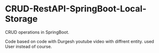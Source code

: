 # CRUD-RestAPI-SpringBoot-Local-Storage
CRUD operations in SpringBoot.

Code based on code with Durgesh youtube video with diffrent entity.
used User instead of course.
